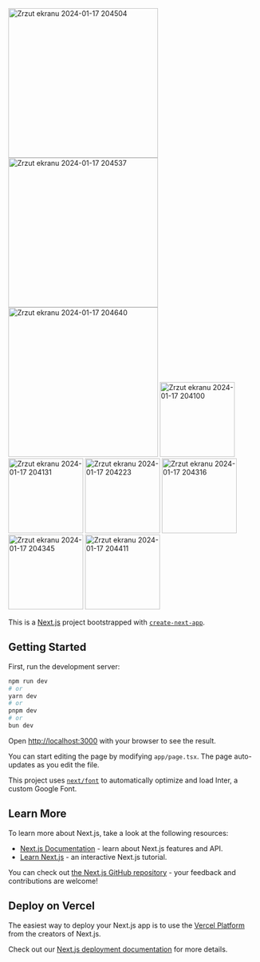 <img width="300" alt="Zrzut ekranu 2024-01-17 204504" src="https://github.com/ajarek/next-14-ep-24-ecommerce-auth-zustand/assets/61388692/d534cbe1-4aa4-41e6-bcc2-3aa8bd93a270">
<img width="300" alt="Zrzut ekranu 2024-01-17 204537" src="https://github.com/ajarek/next-14-ep-24-ecommerce-auth-zustand/assets/61388692/05a2aa89-524f-4735-bb34-dd239667a880">
<img width="300" alt="Zrzut ekranu 2024-01-17 204640" src="https://github.com/ajarek/next-14-ep-24-ecommerce-auth-zustand/assets/61388692/4809ba5e-2f25-467e-85ac-d4b384c08875">
<img width="150" alt="Zrzut ekranu 2024-01-17 204100" src="https://github.com/ajarek/next-14-ep-24-ecommerce-auth-zustand/assets/61388692/d672dfe1-a6d4-427e-a300-e3ebfa104ab5">
<img width="150" alt="Zrzut ekranu 2024-01-17 204131" src="https://github.com/ajarek/next-14-ep-24-ecommerce-auth-zustand/assets/61388692/b4cbd9f4-cf18-4102-b9a2-bd2aae32d3cd">
<img width="150" alt="Zrzut ekranu 2024-01-17 204223" src="https://github.com/ajarek/next-14-ep-24-ecommerce-auth-zustand/assets/61388692/15b5e06b-8018-4f6d-8f51-4d1a226c7da9">
<img width="150" alt="Zrzut ekranu 2024-01-17 204316" src="https://github.com/ajarek/next-14-ep-24-ecommerce-auth-zustand/assets/61388692/00de8fab-723f-4d20-bf5d-6c7197c8486c">
<img width="150" alt="Zrzut ekranu 2024-01-17 204345" src="https://github.com/ajarek/next-14-ep-24-ecommerce-auth-zustand/assets/61388692/3cce0adb-b077-44d1-8a3b-e1f6eac65875">
<img width="150" alt="Zrzut ekranu 2024-01-17 204411" src="https://github.com/ajarek/next-14-ep-24-ecommerce-auth-zustand/assets/61388692/17eebe74-4c22-4bdf-9204-20600bb3d869">


This is a [Next.js](https://nextjs.org/) project bootstrapped with [`create-next-app`](https://github.com/vercel/next.js/tree/canary/packages/create-next-app).

## Getting Started

First, run the development server:

```bash
npm run dev
# or
yarn dev
# or
pnpm dev
# or
bun dev
```

Open [http://localhost:3000](http://localhost:3000) with your browser to see the result.

You can start editing the page by modifying `app/page.tsx`. The page auto-updates as you edit the file.

This project uses [`next/font`](https://nextjs.org/docs/basic-features/font-optimization) to automatically optimize and load Inter, a custom Google Font.

## Learn More

To learn more about Next.js, take a look at the following resources:

- [Next.js Documentation](https://nextjs.org/docs) - learn about Next.js features and API.
- [Learn Next.js](https://nextjs.org/learn) - an interactive Next.js tutorial.

You can check out [the Next.js GitHub repository](https://github.com/vercel/next.js/) - your feedback and contributions are welcome!

## Deploy on Vercel

The easiest way to deploy your Next.js app is to use the [Vercel Platform](https://vercel.com/new?utm_medium=default-template&filter=next.js&utm_source=create-next-app&utm_campaign=create-next-app-readme) from the creators of Next.js.

Check out our [Next.js deployment documentation](https://nextjs.org/docs/deployment) for more details.
